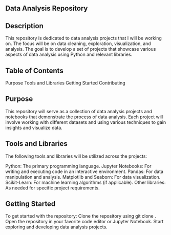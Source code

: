 ## Data Analysis Repository

## Description
This repository is dedicated to data analysis projects that I will be working on. The focus will be on data cleaning, exploration, visualization, and analysis. The goal is to develop a set of projects that showcase various aspects of data analysis using Python and relevant libraries.

## Table of Contents
Purpose
Tools and Libraries
Getting Started
Contributing

## Purpose
This repository will serve as a collection of data analysis projects and notebooks that demonstrate the process of data analysis. Each project will involve working with different datasets and using various techniques to gain insights and visualize data.

## Tools and Libraries
The following tools and libraries will be utilized across the projects:

Python: The primary programming language.
Jupyter Notebooks: For writing and executing code in an interactive environment.
Pandas: For data manipulation and analysis.
Matplotlib and Seaborn: For data visualization.
Scikit-Learn: For machine learning algorithms (if applicable).
Other libraries: As needed for specific project requirements.

## Getting Started
To get started with the repository:
Clone the repository using git clone <repository-url>.
Open the repository in your favorite code editor or Jupyter Notebook.
Start exploring and developing data analysis projects.

